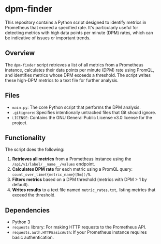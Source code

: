 # dpm-finder

This repository contains a Python script designed to identify metrics in Prometheus that exceed a specified rate. It's particularly useful for detecting metrics with high data points per minute (DPM) rates, which can be indicative of issues or important trends.

## Overview

The `dpm-finder` script retrieves a list of all metrics from a Prometheus instance, calculates their data points per minute (DPM) rate using PromQL, and identifies metrics whose DPM exceeds a threshold. The script writes these high-DPM metrics to a text file for further analysis.

## Files

*   `main.py`: The core Python script that performs the DPM analysis.
*   `.gitignore`: Specifies intentionally untracked files that Git should ignore.
*   `LICENSE`: Contains the GNU General Public License v3.0 license for the project.

## Functionality

The script does the following:

1.  **Retrieves all metrics** from a Prometheus instance using the `/api/v1/label/__name__/values` endpoint.
2.  **Calculates DPM rate** for each metric using a PromQL query: `count_over_time({metric_name}[5m])/5`.
3.  **Filters metrics** based on a DPM threshold (metrics with DPM > 1 by default).
4.  **Writes results** to a text file named `metric_rates.txt`, listing metrics that exceed the threshold.

## Dependencies

*   Python 3
*   `requests` library: For making HTTP requests to the Prometheus API.
*   `requests.auth.HTTPBasicAuth`:  If your Prometheus instance requires basic authentication.
